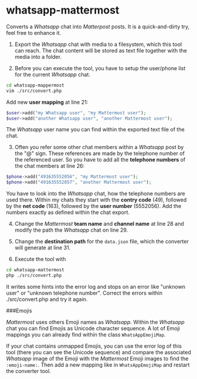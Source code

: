 # whatsapp-mattermost
Converts a _Whatsapp_ chat into _Matterpost_ posts. It is a quick-and-dirty try, feel free to enhance it.


1. Export the _Whatsapp_ chat with media to a filesystem, which this tool can reach. The chat content will be stored as text file together with the media into a folder.

2. Before you can execute the tool, you have to setup the user/phone list for the current _Whatsapp_ chat.

```bash
cd whatsapp-mappermost
vim ./src/convert.php
```

Add new **user mapping** at line 21:

```php
$user->add("my Whatsapp user", "my Mattermost user");
$user->add("another Whatsapp user", "another Mattermost user");
```

The _Whatsapp_ user name you can find within the exported text file of the chat.

3. Often you refer some other chat members within a _Whatsapp_ post by the "@" sign. These references are made by the telephone number of the referenced user. So you have to add all the **telephone numbers** of the chat members at line 26:

```php
$phone->add("491635552056", "my Mattermost user");
$phone->add("491635552057", "another Mattermost user");
```

You have to look into the _Whatsapp_ chat, how the telephone numbers are used there. Within my chats they start with the **contry code** (49), followed by the **net code** (163), followed by the **user number** (5552056). Add the numbers exactly as defined within the chat export.

4. Change the _Mattermost_ **team name** and **channel name** at line 28 and modify the path the _Whatsapp_ chat on line 29.

5. Change the **destination path** for the `data.json` file, which the converter will generate at line 31.

6. Execute the tool with

```bash
cd whatsapp-mattermost
php ./src/convert.php
```

It writes some hints into the error log and stops on an error like "unknown user" or "unknown telephone number". Correct the errors within ./src/convert.php and try it again.

###Emojis

_Mattermost_ uses others Emoji names as _Whatsapp_. Within the _Whatsapp_ chat you can find Emojis as Unicode character sequence. A lot of Emoji mappings you can already find within the class `WhatsAppEmojiMap`. 

If your chat contains unmapped Emojis, you can use the error log of this tool (there you can see the Unicode sequence) and compare the associated _Whatsapp_ image of the Emoji with the _Mattermost_ Emoji images to find the `:emoji-name:`. Then add a new mapping like in `WhatsAppEmojiMap` and restart the converter tool.